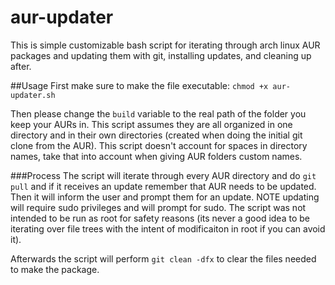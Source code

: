 # aur-updater
This is simple customizable bash script for iterating through arch linux AUR packages and updating them with git, installing updates, and cleaning up after. 

##Usage
First make sure to make the file executable:
`chmod +x aur-updater.sh`

Then please change the `build` variable to the real path of the folder you keep your AURs in. This script assumes they are all organized in one directory and in their own directories (created when doing the initial git clone from the AUR). This script doesn't account for spaces in directory names, take that into account when giving AUR folders custom names.

###Process
The script will iterate through every AUR directory and do `git pull` and if it receives an update remember that AUR needs to be updated. Then it will inform the user and prompt them for an update. NOTE updating will require sudo privileges and will prompt for sudo. The script was not intended to be run as root for safety reasons (its never a good idea to be iterating over file trees with the intent of modificaiton in root if you can avoid it).

Afterwards the script will perform `git clean -dfx` to clear the files needed to make the package.
